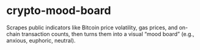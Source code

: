 # crypto-mood-board
Scrapes public indicators like Bitcoin price volatility, gas prices, and on-chain transaction counts, then turns them into a visual “mood board” (e.g., anxious, euphoric, neutral).
